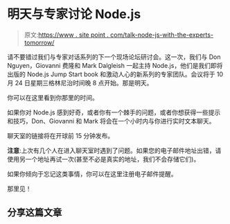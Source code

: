 # 明天与专家讨论 Node.js

> 原文:[https://www . site point . com/talk-node-js-with-the-experts-tomorrow/](https://www.sitepoint.com/talk-node-js-with-the-experts-tomorrow/)

请不要错过我们与专家对话系列的下一个现场论坛研讨会。这一次，我们与 Don Nguyen，Giovanni 费隆和 Mark Dalgleish 一起主持 Node.js，他们是我们即将出版的 Node.js Jump Start book 和激动人心的新系列的专家团队。会议将于 10 月 24 日星期三格林尼治时间晚 8 点开始。那是明天。

你可以在这里看到你那里的时间。

如果你对 Node.js 感到好奇，或者你有一个棘手的问题，或者你想获得一些提示和技巧，Don、Giovanni 和 Mark 将会在一个小时内与你进行实时文本聊天。

聊天室的链接将在开球前 15 分钟发布。

**注意**:上次有几个人在进入聊天室时遇到了问题。如果您的电子邮件地址出错，请使用另一个地址再试一次(甚至不必是真实的地址，我们不会存储它们)。

如果你倾向于忘记这类事情，你可以在这里注册电子邮件提醒。

那里见！

## 分享这篇文章